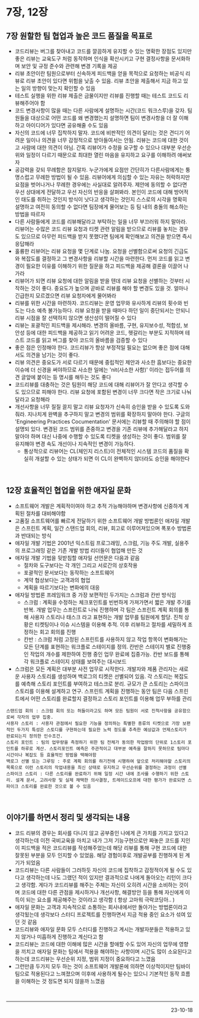 # 7장, 12장

## 7장 원할한 팀 협업과 높은 코드 품질을 목표로
- 코드리뷰는 버그를 찾아내고 코드를 깔끔하게 유지할 수 있는 명확한 장점도 있지만 좋은 리뷰는 교육도구 처럼 동작하며 인식을 확산시키고 구현 결정사항을 문서화하며 보안 및 규정 준수와 관련해 변경 기록을 제공
- 리뷰 초안이란 팀원으로부터 신속하게 피드백을 얻을 목적으로 요청하는 비공식 리뷰로 리뷰 초안이 있다면 위험을 낮출 수 있음. 리뷰 초안을 제출해서 지금 하고 있는 일의 방향이 맞는지 확인할 수 있음
- 테스트 실행을 위한 리뷰 제출은 금물이지만 리뷰를 진행할 때는 테스트 코드도 리뷰해주어야 함
- 코드 변경사항이 많을 때는 다른 사람에게 설명하는 시간(코드 워크스루)을 갖자. 팀원들을 대상으로 어떤 코드를 왜 변경했는지 설명하면 팀이 변경사항을 더 잘 이해하고 아이디어가 있다면 공유해줄 수도 있음
- 자신의 코드에 너무 집착하지 말자. 코드에 비판적인 의견이 달리는 것은 견디기 어려운 일이나 의견을 너무 감정적으로 받아들여서는 안됨. 리뷰는 코드에 대한 것이고 사람에 대한 의견이 아님. 간혹 리뷰어가 수정을 요구할 수 있으나 대부분 우선순위와 일정이 다르기 때문으로 최대한 열린 마음을 유지하고 요구를 이해하려 애써보자
- 공감력을 갖되 무례함은 참지말자. 누군가에게 요점만 간단히가 다른사람에게는 퉁명스럽고 무례한 방법이 될 수 있음. 리뷰어에게 의심할 수 있는 자유는 허락하지만 요점을 벗어나거나 무례한 경우에는 사실대로 알려주자. 제안에 동의할 수 없다면 우선 상대에게 전달하고 우선 자신의 반응을 살펴봐라. 본인이 코드에 대해 방어적인 태도를 취하는 것인지 방식이 낫다고 생각하는 것인지 스스로의 시각을 명확히 설명하고 여전히 동의할 수 없다면 팀장에게 물어보는 등 팀 내의 충돌의 해소하는 방법을 따르자
- 다른 사람들에게 코드를 리뷰해달라고 부탁하는 일을 너무 부끄러워 하지 말아라. 리뷰어는 수많은 코드 리뷰 요청과 티켓 관련 알림을 받으므로 리뷰를 놓치는 경우도 있으므로 아무런 피드백을 받지 못했다면 팀에게 확인해보고 의견을 받으면 즉시 응답해라
- 훌륭한 리뷰어는 리뷰 요청을 몇 단계로 나눔. 요청을 선별함으로써 요청의 긴급도와 복잡도를 결정하고 그 변경사항을 리뷰할 시간을 마련한다. 먼저 코드를 읽고 변경이 필요한 이유를 이해하기 위한 질문을 하고 피드백을 제공해 결론을 이끌어 나가라
- 리뷰어가 되면 리뷰 요청에 대한 알림을 받을 텐데 리뷰 요청을 선별하는 것부터 시작하는 것이 좋다. 중요도가 높으며 곧바로 리뷰를 해야 할 변경도 있을 것. 얼마나 긴급한지 모르겠으면 리뷰 요청자에게 물어봐라
- 리뷰를 위한 시간을 마련하자. 코드리뷰는 운영 업무와 유사하게 리뷰의 횟수와 빈도는 다소 예측 불가능하다. 리뷰 요청을 받을 때마다 하던 일이 중단되서는 안되니 리뷰 시점을 잘 선택하지 않으면 생산성이 떨어질 수 있다
- 리뷰는 포괄적인 피드백을 제시해라. 변경의 올바름, 구현, 유지보수성, 적합성, 보안성 등에 대한 피드백을 제공하고 읽기 어려운 코드, 헷갈리는 부분도 지적하며 테스트 코드를 읽고 버그를 찾아 코드의 올바름을 검증할 수 있다
- 좋은 점은 인정해야 한다. 코드리뷰가 항상 부정적일 필요는 없으며 좋은 점에 대해서도 의견을 남기는 것이 좋다.
- 리뷰 의견은 중요도가 서로 다르기 때문에 중립적인 제안과 사소한 흠보다는 중요한 이슈에 더 신경을 써야하므로 사소한 일에는 'nit(사소한 사함)' 이라는 접두어를 의견 글앞에 붙이는 등 명시를 해두는 것도 좋다
- 코드리뷰를 대충하는 것은 팀원이 해당 코드에 대해 리뷰어가 잘 안다고 생각할 수도 있으므로 피해야 한다. 리뷰 요청에 포함된 변경이 너무 크다면 작은 크기로 나눠달라고 요청해라
- 개선사항을 너무 질질 끌지 말고 리뷰 요청자가 신속히 승인을 받을 수 있도록 도와줘라. 지나치게 완벽을 추구하지 말고 변경의 범위를 확장하지 말아야 한다. 구글의 'Engineering Practices Cocumentation' 문서에는 리뷰할 때 주의해야 할 점이 설명되 있다. 변경된 코드 범위를 존중하고 변경을 기존 리뷰에 추가해달라고 하지말아야 하며 대신 나중에 수행할 수 있도록 티켓을 생성하는 것이 좋다. 범위를 잘 유지해야 변경 속도 개선이나 지속적인 변경이 가능하다.
    - 통상적으로 리뷰어는 CL(체인지 리스트)이 전체적인 시스템 코드의 품질을 확실히 개설할 수 있는 상태가 되면 이 CL이 완벽하지 않더라도 승인을 해야한다

<br>

## 12장 효율적인 협업을 위한 애자일 문화
- 소프트웨어 개발은 계획적이여야 하고 추적 가능해야하며 변경사항에 신중하게 계획된 절차를 대비해야함
- 고품질 소프트웨어를 빠르게 전달하기 위한 소프트웨어 개발 방법론인 애자일 개발은 스프린트 계획, 일간 스탠드업 회의, 리뷰, 회고로 이루어져있으며 폭포수 방법론과 반대되는 방식
- 애자일 개발 기법은 2001년 익스트림 프로그래밍, 스크럼, 기능 주도 개발, 실용주의 프로그래밍 같은 기존 개발 방법 리더들이 협업해 만든 것
- 애자일 개발 기법을 뒷받침할 애자일 선언문은 다음과 같음
    - 절차와 도구보다는 각 개인 그리고 서로간의 상호작용
    - 포괄적인 문서보다는 동작하는 소프트웨어
    - 계약 협상보다는 고객과의 협업
    - 계획을 따르기보다는 변화에의 대응
- 애자일 방법론 프레임워크 중 가장 보편적인 두가지는 스크럼과 칸반 방식임
    - 스크럼 : 계획을 수정하는 체크포인트를 빈번하게 가져가면서 짧은 개발 주기를 반복. 개발 업무는 스프린트로 나눠 진행하며 각 팀은 스프린트 계획 회의를 통해 사용자 스토리나 태스크 라고 표현하는 개발 업무를 팀원에게 할당. 진척 상황은 티켓팅이나 이슈 시스템을 이용해 추적. 이후 리뷰하고 절차를 세밀하게 조정하는 회고 회의를 진행
    - 칸반 : 스크럼 처럼 고정된 스프린트를 사용하지 않고 작업 항목이 변화해가는 모든 단계를 표현하는 워크플로 스테이지를 정의. 칸반은 스테이지 별로 진행중인 작업의 개수를 제한하여 진행 중인 업무 완료에 집중가능. 칸반 보드를 통해 각 워크플로 스테이지 상태를 보여주는 대시보드
- 스크럼은 모든 계획은 대부분 사전 업무로 시작한다. 개발자와 제품 관리자는 새로운 사용자 스토리를 생성하며 백로그의 티켓은 선별되어 있음. 각 스토리는 복잡도를 예측해 스토리 포인트를 부여하고 테스크로 분리. 규모가 큰 스토리는 스파이크 스토리를 이용해 설계하고 연구. 스프린트 계획을 진행하는 동안 팀은 다음 스프린트에서 어떤 스토리를 완료할지 결정하고 스토리 포인트를 이용해 업무 부하를 관리
```
스탠드업 회의 : 스크럼 회의 또는 허들이라고도 하며 모든 팀원이 서로 진척사항을 공유함으로써 각자의 업무 집중.
사용자 스토리 : 사용자 관점에서 필요한 기능을 정의하는 특별한 종류의 티켓으로 가장 보편적인 두가지 특성은 스토디를 구현하는데 필요한 노력 정도를 추측한 예상값과 언제스토리가 완료되는지 정의한 인수조건.
스토리 포인트 : 팀의 업무량을 측정하기 위한 팀 전체가 동의한 작업량의 단위로 1스토리 포인트를 하루로 계산. 스토리포인트 예측은 주관적이고 대부분 예측을 잘하지 못하므로 팀마다 시간이나 복잡도 등 효율적인 방법을 택해야함
백로그 선별 또는 그루밍 : 주로 계획 회의를 하기전에 시행하여 앞으로 처리해야할 스토리의 목록으로 이런 스토리의 작업내용을 최신 상태로 유지하고 우선순위를 결정하는 과정이 선별
스파이크 스토리 : 다른 스토리를 완료하기 위해 일정 시간 내에 조사를 수행하기 위한 스토리. 설계 문서, 고려사항 및 실제 채택한 의사결정, 트레이드오프에 대한 평가가 완료되면 스파이크 스토리를 완료한 것으로 볼 수 있음
```

<br>

## 이야기를 하면서 정리 및 생각되는 내용
- 코드 리뷰의 경우는 회사를 다니지 않고 공부중인 나에게 큰 가치를 가지고 있다고 생각하는데 이전 국비교육을 마치고 내가 그저 기능구현으로만 짜놓은 코드를 지인이 피드백을 적은 코드리뷰를 작성해주었는데 해당 리뷰를 통해 구현 코드에 대한 잘못된 부분을 모두 인지할 수 있었음. 해당 경험이후로 개발공부를 진행하게 된 계기가 되었음
- 코드리뷰는 다른 사람들이 그러하듯 자신의 코드에 집착하고 감정적이게 될 수도 있다고 생각하는데 나도 그랬던 적이 있지만 결과적으로 나에게 돌아오는 리턴이 크다고 생각함. 게다가 코드리뷰를 해주는 주체는 자신이 오히려 시간을 소비하는 것이며 코드에 대한 다른 관점을 제시하거나 개선사항, 해결방안 등을 통해 자신에게 이득이 되는 요소를 제공해주는 것이라고 생각함 ( 항상 고마워 극락코딩아.. )
- 애자일 문화는 고객과 지속적으로 소통하는 회사내에서만 돌아가는 방법론이라고 생각됬는데 생각보다 스터디 프로젝트를 진행하면서 지금 적용 중인 요소가 섞여 있던 것 같음
- 코드리뷰와 애자일 문화 모두 스터디를 진행하고 계시는 개발자분들은 적용하고 있지 않거나 미흡하게 진행하고 계신다고 함
- 코드리뷰는 코드에 대한 이해에 많은 시간을 할애할 수도 있어 자신의 업무에 영향을 끼치고 애자일 문화는 팀에서 적용을 해야하는 사항이며 시간도 많이 소요된다고 하는데 코드리뷰는 우선순위 지정, 범위 지정이 중요하다고 느꼈음
- 그런만큼 두가지 모두 하는 것이 소프트웨어 개발론에 의하면 이상적이지만 팀바이팀으로 적용된다고 느껴졌으며 이후에 사용하게 될수는 있으니 기본적인 동작 흐름을 이해하는 것 정도면 되지 않을까 느꼈음

<br>

---

<div style="text-align: right">23-10-18</div>